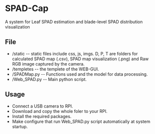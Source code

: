 # SPAD-Cap
A system for Leaf SPAD estimation and blade-level SPAD distribution visualization

## File
* /static  --  static files include css, js, imgs. D, P, T are folders for calculated SPAD map (.csv), SPAD map visualization (.png) and Raw RGB image captured by the camera.
* /templetes  --  the templete of the WEB-GUI.
* /SPADMap.py  --  Functions used and the model for data processing.
* /Web_SPAD.py  --  Main python script.

## Usage
* Connect a USB camera to RPI.
* Download and copy the whole foler to your RPI.
* Install the required packages.
* Make configure that run Web_SPAD.py script automatically at system startup.
